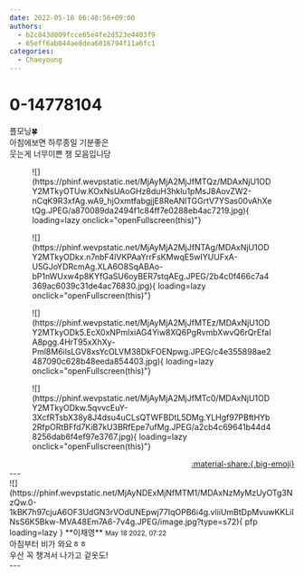 ```yaml
---
date: 2022-05-18 06:48:56+09:00
authors:
  - b2c843d009fcce65e4fe2d523e4403f9
  - 65eff6ab044ae8dea6816794f11a6fc1
categories:
  - Chaeyoung
---
```


# 0-14778104

<div class="post-container" markdown="1">
<div class="content-container md-sidebar__scrollwrap" markdown="1">

플모닝🍀 <br>아침에보면 하루종일 기분좋은<br>웃는게 너무이쁜 챙 모음입니당
<figure markdown="1">
![](https://phinf.wevpstatic.net/MjAyMjA2MjJfMTQz/MDAxNjU1ODY2MTkyOTUw.KOxNsUAoGHz8duH3hklu1pMsJ8AovZW2-nCqK9R3xfAg.wA9_hjOxmtfabgjjE8ReANlTGGrtV7YSas00vAhXetQg.JPEG/a870089da2494f1c84ff7e0288eb4ac7219.jpg){ loading=lazy onclick="openFullscreen(this)"}
</figure>

<figure markdown="1">
![](https://phinf.wevpstatic.net/MjAyMjA2MjJfNTAg/MDAxNjU1ODY2MTkyODkx.n7nbF4lVKPAaYrrFsKMwqE5wIYUUFxA-U5GJoYDRcmAg.XLA6O8SqABAo-bP1nWUxw4p8KYfGaSU6oyBER7stqAEg.JPEG/2b4c0f466c7a4369ac6039c31de4ac76830.jpg){ loading=lazy onclick="openFullscreen(this)"}
</figure>

<figure markdown="1">
![](https://phinf.wevpstatic.net/MjAyMjA2MjJfMTEz/MDAxNjU1ODY2MTkyODk5.EcX0xNPmlxiAG4Yiw8XQ6PgRvmbXwvQ6rQrEfaIA8pgg.4HrT95xXhXy-Pml8M6ilsLGV8xsYcOLVM38DkFOENpwg.JPEG/c4e355898ae2487090c628b48eeda854403.jpg){ loading=lazy onclick="openFullscreen(this)"}
</figure>

<figure markdown="1">
![](https://phinf.wevpstatic.net/MjAyMjA2MjJfMTc0/MDAxNjU1ODY2MTkyODkw.5qvvcEuY-3XcfRTsbX38y8J4dsu4uCLsQTWFBDtL5DMg.YLHgf97PBftHYb2RfpORtBFfd7KiB7kU3BRfEpe7ufMg.JPEG/a2cb4c69641b44d48256dab6f4ef97e3767.jpg){ loading=lazy onclick="openFullscreen(this)"}
</figure>


</div>
</div>

<div style="text-align: right;" markdown="1">
<a href="https://weverse.io/fromis9/fanpost/0-14778104" style="text-align: right;">:material-share:{.big-emoji}</a>
</div>
---

<div class="comments-container md-sidebar__scrollwrap" markdown="1">
<div class="comment" markdown="1">
<div class='id-container' markdown="1">
![](https://phinf.wevpstatic.net/MjAyNDExMjNfMTM1/MDAxNzMyMzUyOTg3NzQw.0-1kBK7h97cjuA6OF3UdGN3rVOdUNEpwj77IqOPB6i4g.vliiUmBtDpMvuwKKLiINsS6K5Bkw-MVA48Em7A6-7v4g.JPEG/image.jpg?type=s72){ pfp loading=lazy }
**<span class="artist">이채영</span>** <small>May 18 2022, 07:22</small><br>
</div>
<div class='comment-body' markdown="1">
아침부터 비가 와요ㅎㅎ<br>우산 꼭 챙겨서 나가고 겉옷도!
</div>
</div>
</div>
---
